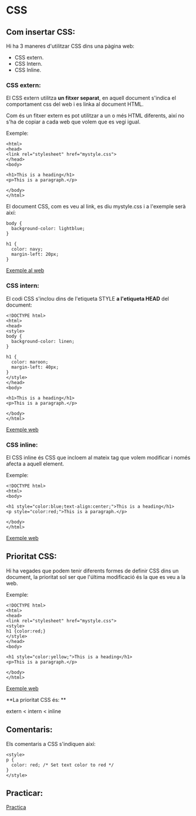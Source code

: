 # CSS

## Com insertar CSS:

Hi ha 3 maneres d'utilitzar CSS dins una pàgina web:
- CSS extern.
- CSS Intern.
- CSS Inline.

### CSS extern:

El CSS extern utilitza **un fitxer separat**, en aquell document s'indica el comportament css del web i es linka al document HTML.

Com és un fitxer extern es pot utilitzar a un o més HTML diferents, així no s'ha de copiar a cada web que volem que es vegi igual.

Exemple:

```
<html>
<head>
<link rel="stylesheet" href="mystyle.css">
</head>
<body>

<h1>This is a heading</h1>
<p>This is a paragraph.</p>

</body>
</html>
```

El document CSS, com es veu al link, es diu mystyle.css i a l'exemple serà així:

```
body {
  background-color: lightblue;
}

h1 {
  color: navy;
  margin-left: 20px;
}
```

[Exemple al web](https://www.w3schools.com/css/tryit.asp?filename=trycss_howto_external)

### CSS intern:

El codi CSS s'inclou dins de l'etiqueta STYLE **a l'etiqueta HEAD** del document:

```
<!DOCTYPE html>
<html>
<head>
<style>
body {
  background-color: linen;
}

h1 {
  color: maroon;
  margin-left: 40px;
}
</style>
</head>
<body>

<h1>This is a heading</h1>
<p>This is a paragraph.</p>

</body>
</html>
``` 

[Exemple web](https://www.w3schools.com/css/tryit.asp?filename=trycss_howto_internal)

### CSS inline:

El CSS inline és CSS que incloem al mateix tag que volem modificar i només afecta a aquell element.

Exemple:

```
<!DOCTYPE html>
<html>
<body>

<h1 style="color:blue;text-align:center;">This is a heading</h1>
<p style="color:red;">This is a paragraph.</p>

</body>
</html>
```

[Exemple web](https://www.w3schools.com/css/tryit.asp?filename=trycss_howto_inline)

## Prioritat CSS:

Hi ha vegades que podem tenir diferents formes de definir CSS dins un document, la prioritat sol ser que l'última modificació és la que es veu a la web.

Exemple:

```
<!DOCTYPE html>
<html>
<head>
<link rel="stylesheet" href="mystyle.css">
<style>
h1 {color:red;}
</style>
</head>
<body>

<h1 style="color:yellow;">This is a heading</h1>
<p>This is a paragraph.</p>

</body>
</html>
```

[Exemple web](https://www.w3schools.com/css/tryit.asp?filename=trycss_howto_external)

**La prioritat CSS és:  **

extern < intern < inline

## Comentaris:

Els comentaris a CSS s'indiquen així:

```
<style>
p {
  color: red; /* Set text color to red */
}
</style>
```

## Practicar:

[Practica](https://www.w3schools.com/css/exercise.asp?filename=exercise_howto1)
